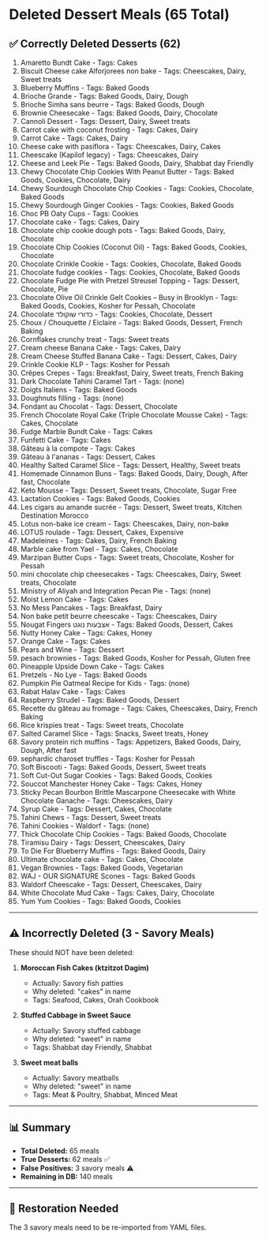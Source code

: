 # Deleted Dessert Meals (65 Total)

## ✅ Correctly Deleted Desserts (62)

1. Amaretto Bundt Cake - Tags: Cakes
2. Biscuit Cheese cake Alforjorees non bake - Tags: Cheescakes, Dairy, Sweet treats
3. Blueberry Muffins - Tags: Baked Goods
4. Brioche Grande - Tags: Baked Goods, Dairy, Dough
5. Brioche Simha sans beurre - Tags: Baked Goods, Dough
6. Brownie Cheesecake - Tags: Baked Goods, Dairy, Chocolate
7. Cannoli Dessert - Tags: Dessert, Dairy, Sweet treats
8. Carrot cake with coconut frosting - Tags: Cakes, Dairy
9. Carrot Cake - Tags: Cakes, Dairy
10. Cheese cake with pasiflora - Tags: Cheescakes, Dairy, Cakes
11. Cheescake (Kapilof legacy) - Tags: Cheescakes, Dairy
12. Cheese and Leek Pie - Tags: Baked Goods, Dairy, Shabbat day Friendly
13. Chewy Chocolate Chip Cookies With Peanut Butter - Tags: Baked Goods, Cookies, Chocolate, Dairy
14. Chewy Sourdough Chocolate Chip Cookies - Tags: Cookies, Chocolate, Baked Goods
15. Chewy Sourdough Ginger Cookies - Tags: Cookies, Baked Goods
16. Choc PB Oaty Cups - Tags: Cookies
17. Chocolate cake - Tags: Cakes, Dairy
18. Chocolate chip cookie dough pots - Tags: Baked Goods, Dairy, Chocolate
19. Chocolate Chip Cookies (Coconut Oil) - Tags: Baked Goods, Cookies, Chocolate
20. Chocolate Crinkle Cookie - Tags: Cookies, Chocolate, Baked Goods
21. Chocolate fudge cookies - Tags: Cookies, Chocolate, Baked Goods
22. Chocolate Fudge Pie with Pretzel Streusel Topping - Tags: Dessert, Chocolate, Pie
23. Chocolate Olive Oil Crinkle Gelt Cookies – Busy in Brooklyn - Tags: Baked Goods, Cookies, Kosher for Pessah, Chocolate
24. Chocolate כדורי שוקולד - Tags: Cookies, Chocolate, Dessert
25. Choux / Chouquette / Eiclaire - Tags: Baked Goods, Dessert, French Baking
26. Cornflakes crunchy treat - Tags: Sweet treats
27. Cream cheese Banana Cake - Tags: Cakes, Dairy
28. Cream Cheese Stuffed Banana Cake - Tags: Dessert, Cakes, Dairy
29. Crinkle Cookie KLP - Tags: Kosher for Pessah
30. Crêpes Crepes - Tags: Breakfast, Dairy, Sweet treats, French Baking
31. Dark Chocolate Tahini Caramel Tart - Tags: (none)
32. Doigts Italiens - Tags: Baked Goods
33. Doughnuts filling - Tags: (none)
34. Fondant au Chocolat - Tags: Dessert, Chocolate
35. French Chocolate Royal Cake (Triple Chocolate Mousse Cake) - Tags: Cakes, Chocolate
36. Fudge Marble Bundt Cake - Tags: Cakes
37. Funfetti Cake - Tags: Cakes
38. Gâteau à la compote - Tags: Cakes
39. Gâteau à l'ananas - Tags: Dessert, Cakes
40. Healthy Salted Caramel Slice - Tags: Dessert, Healthy, Sweet treats
41. Homemade Cinnamon Buns - Tags: Baked Goods, Dairy, Dough, After fast, Chocolate
42. Keto Mousse - Tags: Dessert, Sweet treats, Chocolate, Sugar Free
43. Lactation Cookies - Tags: Baked Goods, Cookies
44. Les cigars au amande sucrée - Tags: Dessert, Sweet treats, Kitchen Destination Morocco
45. Lotus non-bake ice cream - Tags: Cheescakes, Dairy, non-bake
46. LOTUS roulade - Tags: Dessert, Cakes, Expensive
47. Madeleines - Tags: Cakes, Dairy, French Baking
48. Marble cake from Yael - Tags: Cakes, Chocolate
49. Marzipan Butter Cups - Tags: Sweet treats, Chocolate, Kosher for Pessah
50. mini chocolate chip cheesecakes - Tags: Cheescakes, Dairy, Sweet treats, Chocolate
51. Ministry of Aliyah and Integration Pecan Pie - Tags: (none)
52. Moist Lemon Cake - Tags: Cakes
53. No Mess Pancakes - Tags: Breakfast, Dairy
54. Non bake petit beurre cheescake - Tags: Cheescakes, Dairy
55. Nougat Fingers אצבעות נוגט - Tags: Baked Goods, Dessert, Cakes
56. Nutty Honey Cake - Tags: Cakes, Honey
57. Orange Cake - Tags: Cakes
58. Pears and Wine - Tags: Dessert
59. pesach brownies - Tags: Baked Goods, Kosher for Pessah, Gluten free
60. Pineapple Upside Down Cake - Tags: Cakes
61. Pretzels - No Lye - Tags: Baked Goods
62. Pumpkin Pie Oatmeal Recipe for Kids - Tags: (none)
63. Rabat Halav Cake - Tags: Cakes
64. Raspberry Strudel - Tags: Baked Goods, Dessert
65. Recette du gâteau au fromage - Tags: Cakes, Cheescakes, Dairy, French Baking
66. Rice krispies treat - Tags: Sweet treats, Chocolate
67. Salted Caramel Slice - Tags: Snacks, Sweet treats, Honey
68. Savory protein rich muffins - Tags: Appetizers, Baked Goods, Dairy, Dough, After fast
69. sephardic charoset truffles - Tags: Kosher for Pessah
70. Soft Biscooti - Tags: Baked Goods, Dessert, Sweet treats
71. Soft Cut-Out Sugar Cookies - Tags: Baked Goods, Cookies
72. Souccot Manchester Honey Cake - Tags: Cakes, Honey
73. Sticky Pecan Bourbon Brittle Mascarpone Cheesecake with White Chocolate Ganache - Tags: Cheescakes, Dairy
74. Syrup Cake - Tags: Dessert, Cakes, Chocolate
75. Tahini Chews - Tags: Dessert, Sweet treats
76. Tahini Cookies - Waldorf - Tags: (none)
77. Thick Chocolate Chip Cookies - Tags: Baked Goods, Chocolate
78. Tiramisu Dairy - Tags: Dessert, Cheescakes, Dairy
79. To Die For Blueberry Muffins - Tags: Baked Goods, Dairy
80. Ultimate chocolate cake - Tags: Cakes, Chocolate
81. Vegan Brownies - Tags: Baked Goods, Vegetarian
82. WAJ - OUR SIGNATURE Scones - Tags: Baked Goods
83. Waldorf Cheescake - Tags: Dessert, Cheescakes, Dairy
84. White Chocolate Mud Cake - Tags: Cakes, Dairy, Chocolate
85. Yum Yum Cookies - Tags: Baked Goods, Cookies

---

## ⚠️ Incorrectly Deleted (3 - Savory Meals)

These should NOT have been deleted:

1. **Moroccan Fish Cakes (ktzitzot Dagim)** 
   - Actually: Savory fish patties
   - Why deleted: "cakes" in name
   - Tags: Seafood, Cakes, Orah Cookbook

2. **Stuffed Cabbage in Sweet Sauce**
   - Actually: Savory stuffed cabbage
   - Why deleted: "sweet" in name  
   - Tags: Shabbat day Friendly, Shabbat

3. **Sweet meat balls**
   - Actually: Savory meatballs
   - Why deleted: "sweet" in name
   - Tags: Meat & Poultry, Shabbat, Minced Meat

---

## 📊 Summary

- **Total Deleted:** 65 meals
- **True Desserts:** 62 meals ✅
- **False Positives:** 3 savory meals ⚠️
- **Remaining in DB:** 140 meals

---

## 🔄 Restoration Needed

The 3 savory meals need to be re-imported from YAML files.


